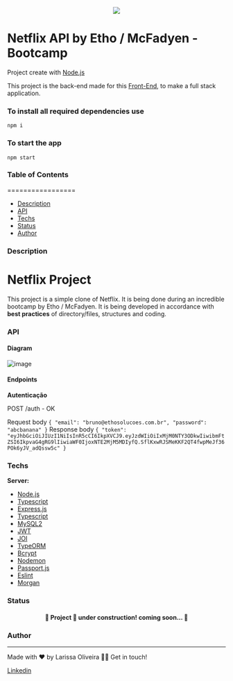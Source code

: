 <p align="center">
  <img src="https://user-images.githubusercontent.com/82476805/171954276-4b4a2bc8-07b6-45a5-8919-29d6b8da7f38.png" />
</p>

# Netflix API by Etho / McFadyen - Bootcamp
Project create with [Node.js](https://nodejs.org/en/docs/)

This project is the back-end made for this [Front-End](https://github.com/larissakoliveira/netflix-react-web), to make a full stack application.

### To install all required dependencies use <br>
```npm i```
<br>
### To start the app <br>
```npm start```<br>

### Table of Contents
=================
   * [Description](#Description)
   * [API](#API)
   * [Techs](#Techs)
   * [Status](#Status)
   * [Author](#Author)
 
### Description
# Netflix Project

This project is a simple clone of Netflix. It is being done during an incredible bootcamp by Etho / McFadyen. 
It is being developed in accordance with **best practices** of directory/files, structures and coding.

### API 
#### Diagram
![image](https://user-images.githubusercontent.com/82476805/174439383-2e947eb3-3e8d-496b-b5ca-09fcc2c7c8d9.png)

#### Endpoints
**Autenticação**

POST /auth - OK

Request body
`{
  "email": "bruno@ethosolucoes.com.br",
  "password": "abcbanana"
}`
Response body
`{
  "token": "eyJhbGciOiJIUzI1NiIsInR5cCI6IkpXVCJ9.eyJzdWIiOiIxMjM0NTY3ODkwIiwibmFtZSI6IkpvaG4gRG9lIiwiaWF0IjoxNTE2MjM5MDIyfQ.SflKxwRJSMeKKF2QT4fwpMeJf36POk6yJV_adQssw5c"
}
`

### Techs

**Server:** 
   * [Node.js](https://nodejs.org/en/docs/)
   * [Typescript](https://www.typescriptlang.org/docs/)
   * [Express.js](https://expressjs.com/pt-br/)
   * [Typescript](https://www.typescriptlang.org/docs/)
   * [MySQL2](https://www.npmjs.com/package/mysql2)
   * [JWT](https://jwt.io/)
   * [JOI](https://joi.dev/api/)
   * [TypeORM](https://typeorm.io/)
   * [Bcrypt](https://www.npmjs.com/package/bcrypt)
   * [Nodemon](https://www.npmjs.com/package/nodemon)
   * [Passport.js](https://www.passportjs.org/packages/passport-npm/)
   * [Eslint](https://eslint.org/)
   * [Morgan](https://expressjs.com/en/resources/middleware/morgan.html)

 ### Status
 
 <h4 align="center"> 
	🚧  Project 🚀 under construction! coming soon...  🚧
</h4>

### Author
---
Made with ❤️ by Larissa Oliveira 👋🏽 Get in touch!

<a target="_blank" href="https://www.linkedin.com/in/larissakoliveira/"> Linkedin 
	
</a>
